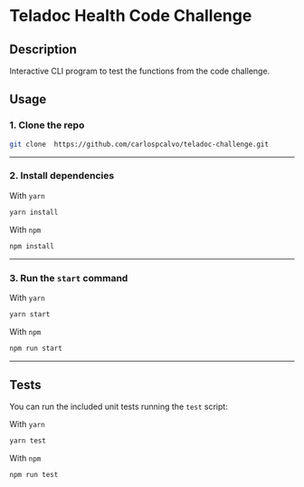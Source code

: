# Teladoc Health Code Challenge
## Description
Interactive CLI program to test the functions from the code challenge.
## Usage
### 1. Clone the repo
```bash
git clone  https://github.com/carlospcalvo/teladoc-challenge.git
```
---
### 2. Install dependencies
With `yarn`
```bash
yarn install
```

With `npm`
```bash
npm install
```
---
### 3. Run the `start` command 
With `yarn`
```bash
yarn start
```

With `npm`
```bash
npm run start
```
---
## Tests
You can run the included unit tests running the `test` script: 

With `yarn`
```bash
yarn test
```

With `npm`
```bash
npm run test
```
